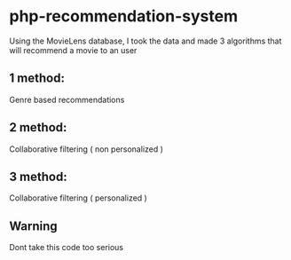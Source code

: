 # php-recommendation-system

Using the MovieLens database, I took the data and made 3 algorithms that will recommend a movie to an user

## 1 method:
Genre based recommendations

## 2 method:
Collaborative filtering ( non personalized )

## 3 method:
Collaborative filtering ( personalized )

## Warning
Dont take this code too serious
